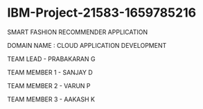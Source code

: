 # IBM-Project-21583-1659785216

SMART FASHION RECOMMENDER APPLICATION

DOMAIN NAME : CLOUD APPLICATION DEVELOPMENT

TEAM LEAD - PRABAKARAN G

TEAM MEMBER 1 - SANJAY D

TEAM MEMBER 2 - VARUN P

TEAM MEMBER 3 - AAKASH K
